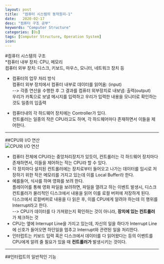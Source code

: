 ```yaml
---
layout: post
title:  "컴퓨터 시스템의 동작원리-1"
date:   2020-02-17
desc: "컴퓨터 구조 공부"
keywords: "Computer Structure"
categories: [Os]
tags: [Computer Structure, Operation System]
icon: 
---
```


#컴퓨터 시스템의 구조   
*컴퓨터 내부 장치: CPU, 메모리   
  컴퓨터 외부 장치: 디스크, 키보드, 마우스, 모니터, 네트워크 장치 등   

* 컴퓨터의 업무 처리 방식   
컴퓨터 외부 장치에서 컴퓨터 내부로 데이터를 읽어옴: (input)   
--> 각종 연산을 수행한 후 그 결과를 컴퓨터 외부장치로 내보냄: 출력(output)      
우리가 카톡으로 보낼 메시지를 입력하고 우리가 입력한 내용을 모니터로 확인하는 것도 일종의 입출력   
   
* 컴퓨터내의 각 하드웨어 장치에는 Controller가 있다.   
컨트롤러는 일종의 작은 CPU라고도 하며, 각 하드웨어마다 존재하면서 이들을 제어한다.   

***
##CPU와 I/O 연산   
![CPU와 I/O 연산](https://eunhyejung.github.io/assets/contents/content02.PNG)   
* 컴퓨터 전체에 CPU라는 중앙처리장치가 있듯이, 컨트롤러는 각 하드웨어 장치마다 존재하면서, 이들을 제어하는 작는 CPU라 할 수 있다.
* 각 장치마다 설치된 컨트롤러에는 장치로부터 들어오고 나가는 데이터를 임시로 저장하기 위한 작은 메모리를 가지고 있는데 이를 Local Buffer라 한다.
* 예를들어, 식사를 하며 영화를 보려 한다.   
  플레이어를 통해 영화 파일을 보려하면, 파일을 열려고 하는 이벤트 발생시, 디스크 컨트롤러가 물리적인 디스크에서 내용을 읽어 이를 로컬 버퍼에 저장하게 된다.   
  디스크에서 로컬버퍼로 내용을 다 읽은 후, 이를 CPU에게 알려야 하는데 이 행위를 Interrupt라고 한다.   
  --> CPU가 데이터를 다 가져왔는지 확인하는 것이 아니라, **장치에 있는 컨트롤러**가 체크하는 것
* CPU는 옆에 Interrupt Line을 가지고 있는데, 자신의 일을 하다가 Interrupt Line에 신호가 들어오면 하던일을 멈추고 Interrupt와 관련된 일을 처리한다.   
* 인터럽트는 키보드 입력 혹은 디스크에서 데이터를 다 읽어왔다는 등의 이벤트를 CPU에게 알려 줄 필요가 있을 때 **컨트롤러가** 발생시키는 것이다.
***

##인터럽트의 일반적인 기능


